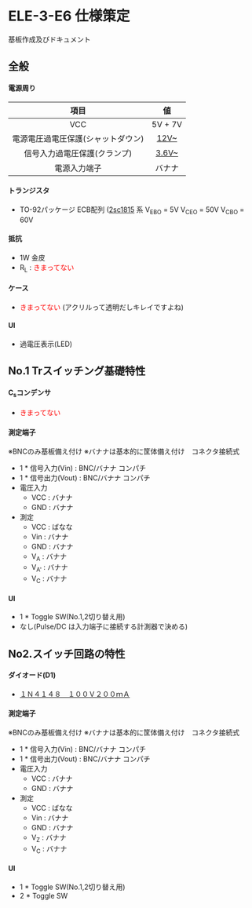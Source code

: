 # ELE-3-E6 仕様策定
基板作成及びドキュメント
## 全般
#### 電源周り
|項目|値|
|:---:|:---:|
|VCC|5V + 7V|
|電源電圧過電圧保護(シャットダウン)|[12V~](https://akizukidenshi.com/catalog/g/gI-07497/)|
|信号入力過電圧保護(クランプ)|[3.6V~](https://akizukidenshi.com/catalog/g/gI-08709/)| 
|電源入力端子|バナナ|

#### トランジスタ

- TO-92パッケージ ECB配列 ([2sc1815](https://akizukidenshi.com/catalog/g/gI-11344/) 系 V<sub>EBO</sub> = 5V V<sub>CEO</sub> = 50V V<sub>CBO</sub> = 60V

#### 抵抗

- 1W 金皮
- R<sub>L</sub> : <span style="color: red; ">きまってない</span>

#### ケース

- <span style="color: red; ">きまってない</span> (アクリルって透明だしキレイですよね)

####  UI

- 過電圧表示(LED)

## No.1 Trスイッチング基礎特性

#### C<sub>s</sub>コンデンサ

- <span style="color: red; ">きまってない</span> 

#### 測定端子
※BNCのみ基板備え付け
※バナナは基本的に筐体備え付け　コネクタ接続式
- 1 * 信号入力(Vin) : BNC/バナナ コンパチ
- 1 * 信号出力(Vout) : BNC/バナナ コンパチ
- 電圧入力
  - VCC : バナナ
  - GND : バナナ
- 測定
  - VCC : ばなな
  - Vin : バナナ
  - GND : バナナ
  - V<sub>A</sub> : バナナ
  - V<sub>A'</sub> : バナナ
  - V<sub>C</sub> : バナナ

#### UI

- 1 * Toggle SW(No.1,2切り替え用)
- なし(Pulse/DC は入力端子に接続する計測器で決める)

## No2.スイッチ回路の特性

#### ダイオード(D1)

- [１Ｎ４１４８　１００Ｖ２００ｍＡ](https://akizukidenshi.com/catalog/g/gI-00941/)

#### 測定端子
※BNCのみ基板備え付け
※バナナは基本的に筐体備え付け　コネクタ接続式
- 1 * 信号入力(Vin) : BNC/バナナ コンパチ
- 1 * 信号出力(Vout) : BNC/バナナ コンパチ
- 電圧入力
  - VCC : バナナ
  - GND : バナナ
- 測定
  - VCC : ばなな
  - Vin : バナナ
  - GND : バナナ
  - V<sub>Z</sub> : バナナ
  - V<sub>C</sub> : バナナ

#### UI

- 1 * Toggle SW(No.1,2切り替え用)
- 2 * Toggle SW

